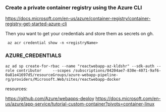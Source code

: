 ### Create a private container registry using the Azure CLI

https://docs.microsoft.com/en-us/azure/container-registry/container-registry-get-started-azure-cli

Then you want to get your credentials and store them as secrets on gh. 

```
 az acr credential show -n <registryName> 
```

### AZURE_CREDENTIALS
```
az ad sp create-for-rbac --name "reactwebapp-az-kldshr" --sdk-auth --role contributor     --scopes /subscriptions/04204ae7-830e-4071-9af6-0a81e41697d5/resourceGroups/azure-webapp-pipeline-rg/providers/Microsoft.Web/sites/reactwebapp-docker
```


resources: 

https://github.com/Azure/webapps-deploy
https://docs.microsoft.com/en-us/azure/app-service/tutorial-custom-container?pivots=container-linux